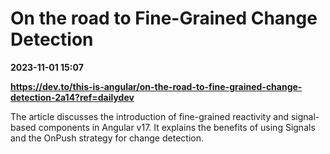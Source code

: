 # On the road to Fine-Grained Change Detection

**2023-11-01 15:07**

**https://dev.to/this-is-angular/on-the-road-to-fine-grained-change-detection-2a14?ref=dailydev**

The article discusses the introduction of fine-grained reactivity and signal-based components in Angular v17. It explains the benefits of using Signals and the OnPush strategy for change detection.